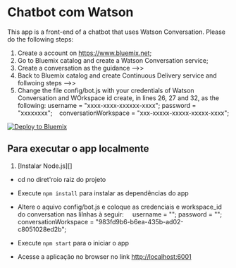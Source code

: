 # Chatbot com Watson

This app is a front-end of a chatbot that uses Watson Conversation. 
Please do the following steps:
1) Create a account on https://www.bluemix.net;
2) Go to Bluemix catalog and create a Watson Conversation service;
3) Create a conversation as the guidance -->> 
4) Back to Bluemix catalog and create Continuous Delivery service and follwoing steps -->>
5) Change the file config/bot.js with your credentials of Watson Conversation and WOrkspace id create, in lines 26, 27 and 32, as the following:
    username = "xxxx-xxxx-xxxxxx-xxxx";
    password = "xxxxxxxx";
    conversationWorkspace = "xxx-xxxxx-xxxxx-xxxxx-xxxx";


[![Deploy to Bluemix](https://bluemix.net/deploy/button.png)](https://bluemix.net/deploy?repository=https://github.com/priscillaparodi/fiap-ibm)

## Para executar o app localmente

1. [Instalar Node.js][]
+ cd no diret'roio raiz do projeto
+ Execute `npm install` para instalar as dependências do app
+ Altere o aquivo config/bot.js e coloque as credenciais e workspace_id do conversation nas lilnhas à seguir:
    
    username = "<username>";
    password = "<password>";
    conversationWorkspace = "983fd9b6-b6ea-435b-ad02-c8051028ed2b";

+ Execute `npm start` para o iniciar o app
+ Acesse a aplicação no browser no link <http://localhost:6001>

[Instale Node.js]: https://nodejs.org/en/download/
"# Conversation-demo" 
